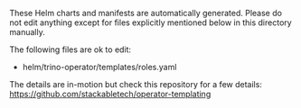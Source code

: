 These Helm charts and manifests are automatically generated.
Please do not edit anything except for files explicitly mentioned below in this
directory manually.

The following files are ok to edit:

- helm/trino-operator/templates/roles.yaml

The details are in-motion but check this repository for a few details:
<https://github.com/stackabletech/operator-templating>
